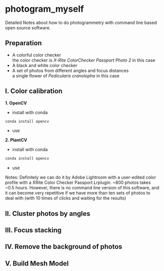 # photogram_myself
Detailed Notes about how to do photogrammetry with command line based open source software.

## Preparation
- A colorful color checker\
the color checker is *X-Rite ColorChecker Passport Photo 2* in this case
- A black and white color checker
- A set of photos from different angles and focus distances\
a single flower of *Pedicularis cranolopha* in this case

## I. Color calibration
**1. OpenCV**
- install with conda
```bash
conda install opencv
````
- use

**2. PlantCV**
- install with conda
```bash
conda install opencv
````
- use



Notes: 
Definitely we can do it by Adobe Lightroom with a user-edited color profile with a XRite Color Checker Passport.Lrplugin. ~800 photos takes ~0.5 hours. However, there is no command line version of this software, and it can become very repetitive if we have more than ten sets of photos to deal with (with 10 times of clicks and waiting for the results)

## II. Cluster photos by angles


## III. Focus stacking


## IV. Remove the background of photos


## V. Build Mesh Model
